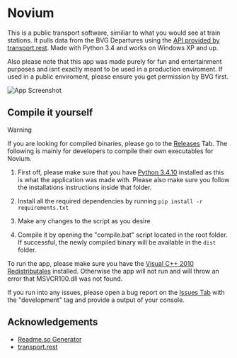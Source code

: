 # Novium

This is a public transport software, similiar to what you would see at train stations. It pulls data from the BVG Departures using the [API provided by transport.rest](https://v6.bvg.transport.rest/). Made with Python 3.4 and works on Windows XP and up.

Also please note that this app was made purely for fun and entertainment purposes and isnt exactly meant to be used in a production enviroment. If used in  a public enviroment, please ensure you get permission by BVG first.

![App Screenshot](https://raw.githubusercontent.com/HauberRBLX/Novium/refs/heads/main/novium-screenshot.png)

## Compile it yourself

> [!WARNING]  
> If you are looking for compiled binaries, please go to the [Releases](https://github.com/HauberRBLX/Novium/releases) Tab. The following is mainly for developers to compile their own executables for Novium.

1. First off, please make sure that you have [Python 3.4.10](https://matejhorvat.si/en/windows/python/index.htm) installed as this is what the application was made with. Please also make sure you follow the installations instructions inside that folder.

2. Install all the required dependencies by running ``pip install -r requirements.txt``

3. Make any changes to the script as you desire

4. Compile it by opening the "compile.bat" script located in the root folder. If successful, the newly compiled binary will be available in the ```dist``` folder.

To run the app, please make sure you have the [Visual C++ 2010 Redistributales](https://download.microsoft.com/download/E/E/0/EE05C9EF-A661-4D9E-BCE2-6961ECDF087F/vcredist_x86.exe) installed. Otherwise the app will not run and will throw an error that  MSVCR100.dll was not found.

If you run into any issues, please open a bug report on the [Issues Tab](https://github.com/HauberRBLX/Novium/issues) with the "development" tag and provide a output of your console.

## Acknowledgements

 - [Readme.so Generator](https://readme.so)
 - [transport.rest](https://transport.rest)
